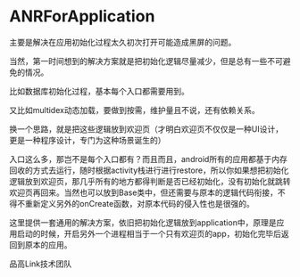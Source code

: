# ANRForApplication
主要是解决在应用初始化过程太久初次打开可能造成黑屏的问题。

当然，第一时间想到的解决方案就是把初始化逻辑尽量减少，但是总有一些不可避免的情况。

比如数据库初始化过程，基本每个入口都需要用到。

又比如multidex动态加载，要做到按需，维护量且不说，还有依赖关系。

换一个思路，就是把这些逻辑放到欢迎页（才明白欢迎页不仅仅是一种UI设计，更是一种程序设计，专门为这种场景诞生的）

入口这么多，那岂不是每个入口都有？而且而且，android所有的应用都基于内存回收的方式去运行，随时根据activity栈进行进行restore，所以你如果想把初始化逻辑放到欢迎页，那几乎所有的地方都得判断是否已经初始化，没有初始化就跳转欢迎页再回来。当然也可以放到Base类中，但还需要与原本的逻辑代码衔接，不得不重新定义另外的onCreate函数，对原本代码的侵入性也是很强的。

这里提供一套通用的解决方案，依旧把初始化逻辑放到application中，原理是应用启动的时候，开启另外一个进程相当于一个只有欢迎页的app，初始化完毕后返回到原本的应用。

品高Link技术团队
